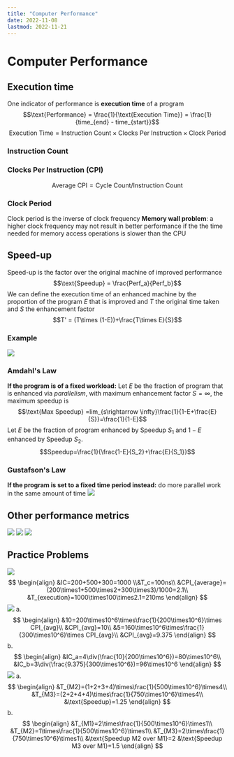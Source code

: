 ```yaml
---
title: "Computer Performance"
date: 2022-11-08
lastmod: 2022-11-21
---
```

# Computer Performance
## Execution time
One indicator of performance is __execution time__ of a program
$$\text{Performance} = \frac{1}{\text{Execution Time}} = \frac{1}{time_{end} - time_{start}}$$
$$\text{Execution Time} = \text{Instruction Count} \times \text{Clocks Per Instruction} \times \text{Clock Period}$$
### Instruction Count
### Clocks Per Instruction (CPI)
$$\text{Average CPI}=\text{Cycle Count}/\text{Instruction Count}$$
### Clock Period
Clock period is the inverse of clock frequency
__Memory wall problem__: a higher clock frequency may not result in better performance if the the time needed for memory access operations is slower than the CPU
## Speed-up
Speed-up is the factor over the original machine of improved performance
$$\text{Speedup} = \frac{Perf_a}{Perf_b}$$
We can define the execution time of an enhanced machine by the proportion of the program _E_ that is improved and _T_ the original time taken and _S_ the enhancement factor
$$T' = (T\times (1-E))+\frac{T\times E}{S}$$
### Example
![](https://i.imgur.com/pM0zGxx.png)
### Amdahl's Law
__If the program is of a fixed workload:__
Let _E_ be the fraction of program that is enhanced via _parallelism_, with maximum enhancement factor $S = \infty$, the maximum speedup is $$\text{Max Speedup} =lim_{s\rightarrow \infty}\frac{1}{1-E+\frac{E}{S}}=\frac{1}{1-E}$$
Let *E* be the fraction of program enhanced by Speedup $S_1$ and $1-E$ enhanced by Speedup $S_2$.
$$Speedup=\frac{1}{\frac{1-E}{S_2}+\frac{E}{S_1}}$$
### Gustafson's Law
__If the program is set to a fixed time period instead:__ do more parallel work in the same amount of time
![](https://i.imgur.com/aaL1XLz.png)
## Other performance metrics
![](https://i.imgur.com/O5MdwfF.png)
![](https://i.imgur.com/37SjOfC.png)
![](https://i.imgur.com/aR1Aglx.png)
## Practice Problems
![](https://i.imgur.com/c1jF6Xz.png)
$$
\begin{align}
&IC=200+500+300=1000
\\&T_c=100ns\\
&CPI_{average}=(200\times1+500\times2+300\times3)/1000=2.1\\
&T_{execution}=1000\times100\times2.1=210ms
\end{align}
$$
![](https://i.imgur.com/imtvm01.png)
a.
$$
\begin{align}
&10=200\times10^6\times\frac{1}{200\times10^6}\times CPI_{avg}\\
&CPI_{avg}=10\\
&5=160\times10^6\times\frac{1}{300\times10^6}\times CPI_{avg}\\
&CPI_{avg}=9.375
\end{align}
$$
b.
$$
\begin{align}
&IC_a=4\div(\frac{10}{200\times10^6})=80\times10^6\\
&IC_b=3\div(\frac{9.375}{300\times10^6})=96\times10^6
\end{align}
$$
![](https://i.imgur.com/3CA31jX.png)
a.
$$
\begin{align}
&T_{M2}=(1+2+3+4)\times\frac{1}{500\times10^6}\times4\\
&T_{M3}=(2+2+4+4)\times\frac{1}{750\times10^6}\times4\\
&\text{Speedup}=1.25
\end{align}
$$
b.
$$
\begin{align}
&T_{M1}=2\times\frac{1}{500\times10^6}\times1\\
&T_{M2}=1\times\frac{1}{500\times10^6}\times1\\
&T_{M3}=2\times\frac{1}{750\times10^6}\times1\\
&\text{Speedup M2 over M1}=2
&\text{Speedup M3 over M1}=1.5
\end{align}
$$


